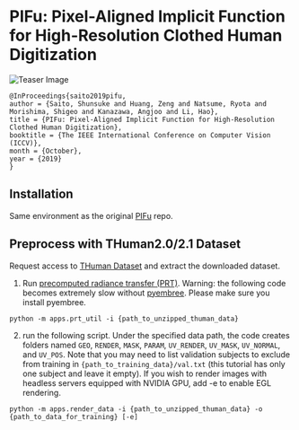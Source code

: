 # PIFu: Pixel-Aligned Implicit Function for High-Resolution Clothed Human Digitization
![Teaser Image](https://shunsukesaito.github.io/PIFu/resources/images/teaser.png)

```
@InProceedings{saito2019pifu,
author = {Saito, Shunsuke and Huang, Zeng and Natsume, Ryota and Morishima, Shigeo and Kanazawa, Angjoo and Li, Hao},
title = {PIFu: Pixel-Aligned Implicit Function for High-Resolution Clothed Human Digitization},
booktitle = {The IEEE International Conference on Computer Vision (ICCV)},
month = {October},
year = {2019}
}
```

## Installation
Same environment as the original [PIFu](https://shunsukesaito.github.io/PIFu) repo. 


## Preprocess with THuman2.0/2.1 Dataset

Request access to [THuman Dataset](https://github.com/ytrock/THuman2.0-Dataset) and extract the downloaded dataset. 

1. Run [precomputed radiance transfer (PRT)](https://sites.fas.harvard.edu/~cs278/papers/prt.pdf). Warning: the following code becomes extremely slow without [pyembree](https://github.com/scopatz/pyembree). Please make sure you install pyembree.

```
python -m apps.prt_util -i {path_to_unzipped_thuman_data}
```

2. run the following script. Under the specified data path, the code creates folders named `GEO`, `RENDER`, `MASK`, `PARAM`, `UV_RENDER`, `UV_MASK`, `UV_NORMAL`, and `UV_POS`. Note that you may need to list validation subjects to exclude from training in `{path_to_training_data}/val.txt` (this tutorial has only one subject and leave it empty). If you wish to render images with headless servers equipped with NVIDIA GPU, add -e to enable EGL rendering.
```
python -m apps.render_data -i {path_to_unzipped_thuman_data} -o {path_to_data_for_training} [-e]
```

